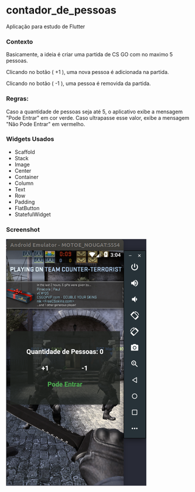 # contador_de_pessoas

Aplicação para estudo de Flutter

### Contexto

Basicamente, a ideia é criar uma partida de CS GO com no maximo 5 pessoas.

Clicando no botão ( +1 ), uma nova pessoa é adicionada na partida.

Clicando no botão ( -1 ), uma pessoa é removida da partida. 

### Regras:

Caso a quantidade de pessoas seja até 5, o aplicativo exibe a mensagem "Pode Entrar" em cor verde. Caso ultrapasse esse valor, exibe a mensagem "Não Pode Entrar" em vermelho.

### Widgets Usados

- Scaffold
- Stack
- Image
- Center
- Container
- Column
- Text
- Row
- Padding
- FlatButton
- StatefulWidget


### Screenshot



![screenshot](https://github.com/claudivanmoreira/flutter-course-projects/blob/master/contador_de_pessoas/screenshot.png?raw=true)
